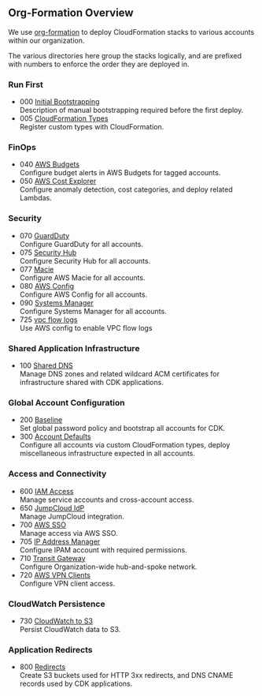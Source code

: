 ## Org-Formation Overview

We use [org-formation](https://github.com/org-formation/org-formation-cli/) to
deploy CloudFormation stacks to various accounts within our organization.

The various directories here group the stacks logically, and are
prefixed with numbers to enforce the order they are deployed in.

### Run First

- 000 [Initial Bootstrapping](./000-bootstrap) \
  Description of manual bootstrapping required before the first deploy.
- 005 [CloudFormation Types](./005-types) \
  Register custom types with CloudFormation.

### FinOps

- 040 [AWS Budgets](./040-budgets) \
  Configure budget alerts in AWS Budgets for tagged accounts.
- 050 [AWS Cost Explorer](./050-costs) \
  Configure anomaly detection, cost categories, and deploy related Lambdas.

### Security

- 070 [GuardDuty](./070-guard-duty) \
  Configure GuardDuty for all accounts.
- 075 [Security Hub](./075-security-hub) \
  Configure Security Hub for all accounts.
- 077 [Macie](./077-macie) \
  Configure AWS Macie for all accounts.
- 080 [AWS Config](./080-aws-config-inventory) \
  Configure AWS Config for all accounts.
- 090 [Systems Manager](./090-systems-manager) \
  Configure Systems Manager for all accounts.
- 725 [vpc flow logs](./725-vpc-flow-logs) \
  Use AWS config to enable VPC flow logs

### Shared Application Infrastructure

- 100 [Shared DNS](./100-shared-dns) \
  Manage DNS zones and related wildcard ACM certificates for infrastructure
  shared with CDK applications.

### Global Account Configuration

- 200 [Baseline](./200-baseline) \
  Set global password policy and bootstrap all accounts for CDK.
- 300 [Account Defaults](./300-account-defaults) \
  Configure all accounts via custom CloudFormation types, deploy miscellaneous
  infrastructure expected in all accounts.

### Access and Connectivity

- 600 [IAM Access](./600-access) \
  Manage service accounts and cross-account access.
- 650 [JumpCloud IdP](./650-identity-providers) \
  Manage JumpCloud integration.
- 700 [AWS SSO](./700-aws-sso) \
  Manage access via AWS SSO.
- 705 [IP Address Manager](./705-ipam) \
  Configure IPAM account with required permissions.
- 710 [Transit Gateway](./710-tgw) \
  Configure Organization-wide hub-and-spoke network.
- 720 [AWS VPN Clients](./720-client-vpn) \
  Configure VPN client access.

### CloudWatch Persistence

- 730 [CloudWatch to S3](./730-cloudwatch-to-S3) \
  Persist CloudWatch data to S3.

### Application Redirects

- 800 [Redirects](./800-redirects) \
  Create S3 buckets used for HTTP 3xx redirects, and DNS CNAME records used by
  CDK applications.
